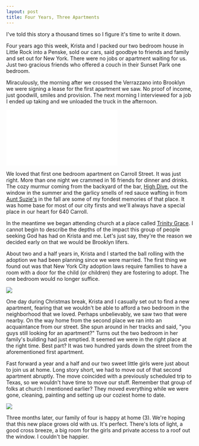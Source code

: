```yaml
---
layout: post
title: Four Years, Three Apartments
---
```


I've told this story a thousand times so I figure it's time to write it down.

Four years ago this week, Krista and I packed our two bedroom house in Little Rock into a Penske, sold our cars, said goodbye to friends and family and set out for New York. There were no jobs or apartment waiting for us. Just two gracious friends who offered a couch in their Sunset Park one bedroom.

Miraculously, the morning after we crossed the Verrazzano into Brooklyn we were signing a lease for the first apartment we saw. No proof of income, just goodwill, smiles and provision. The next morning I interviewed for a job I ended up taking and we unloaded the truck in the afternoon.

<p><div class="video"><iframe src="//www.youtube.com/embed/fwMY7YRkmPA?rel=0" frameborder="0" webkitallowfullscreen="" mozallowfullscreen="" allowfullscreen=""></iframe></div></p>

We loved that first one bedroom apartment on Carroll Street. It was just right. More than one night we crammed in 16 friends for dinner and drinks. The cozy murmur coming from the backyard of the bar, [High Dive](https://foursquare.com/v/high-dive-brooklyn-ny/4a07bae4f964a52096731fe3 "High Dive"), out the window in the summer and the garlicy smells of red sauce wafting in from [Aunt Suzie's](https://foursquare.com/v/aunt-suzies/44f46dedf964a52031381fe3 "Aunt Suzie's") in the fall are some of my fondest memories of that place. It was home base for most of our city firsts and we'll always have a special place in our heart for 640 Carroll.

In the meantime we began attending church at a place called [Trinity Grace](http://tgcparkslope.com/ "Trinity Grace Park Slope"). I cannot begin to describe the depths of the impact this group of people seeking God has had on Krista and me. Let's just say, they're the reason we decided early on that we would be Brooklyn lifers.

About two and a half years in, Krista and I started the ball rolling with the adoption we had been planning since we were married. The first thing we found out was that New York City adoption laws require families to have a room with a door for the child (or children) they are fostering to adopt. The one bedroom would no longer suffice.

<img src="http://i.imgur.com/iiVWDfS.gif" />

One day during Christmas break, Krista and I casually set out to find a new apartment, fearing that we wouldn't be able to afford a two bedroom in the neighborhood that we loved. Perhaps unbelievably, we saw two that were nearby. On the way home from the second place we ran into an acquaintance from our street. She spun around in her tracks and said, "you guys still looking for an apartment?" Turns out the two bedroom in her family's building had just emptied. It seemed we were in the right place at the right time. Best part? It was two hundred yards down the street from the aforementioned first apartment.

Fast forward a year and a half and our two sweet little girls were just about to join us at home. Long story short, we had to move out of that second apartment abruptly. The move coincided with a previously scheduled trip to Texas, so we wouldn't have time to move our stuff. Remember that group of folks at church I mentioned earlier? They moved everything while we were gone, cleaning, painting and setting up our coziest home to date. 

<img src="http://i.imgur.com/lj9RI6i.gif" />

Three months later, our family of four is happy at home (3). We're hoping that this new place grows old with us. It's perfect. There's lots of light, a good cross breeze, a big room for the girls and private access to a roof out the window. I couldn't be happier.